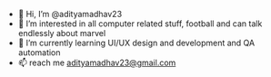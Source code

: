 - 👋 Hi, I’m @adityamadhav23
- 👀 I’m interested in all computer related stuff, football and can talk endlessly about marvel
- 🌱 I’m currently learning UI/UX design and development and QA automation
- 📫 reach me adityamadhav23@gmail.com 

<!---
adityamadhav23/adityamadhav23 is a ✨ special ✨ repository because its `README.md` (this file) appears on your GitHub profile.
You can click the Preview link to take a look at your changes.
--->
